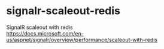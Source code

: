 # signalr-scaleout-redis
SignalR scaleout with redis  
https://docs.microsoft.com/en-us/aspnet/signalr/overview/performance/scaleout-with-redis
